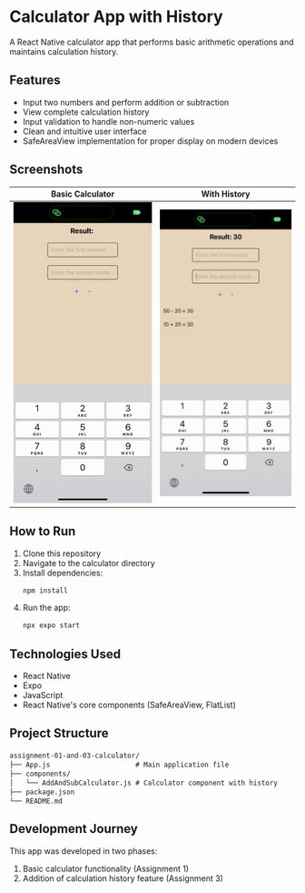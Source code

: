 <!-- assignments\assignment-01-and-03-calculator\README.md -->

# Calculator App with History

A React Native calculator app that performs basic arithmetic operations and maintains calculation history.

## Features

- Input two numbers and perform addition or subtraction
- View complete calculation history
- Input validation to handle non-numeric values
- Clean and intuitive user interface
- SafeAreaView implementation for proper display on modern devices

## Screenshots

| Basic Calculator                                            | With History                                                    |
| ----------------------------------------------------------- | --------------------------------------------------------------- |
| ![Basic Calculator](calculator/assets/calculator-basic.png) | ![Calculator History](calculator/assets/calculator-history.png) |

## How to Run

1. Clone this repository
2. Navigate to the calculator directory
3. Install dependencies:
   ```bash
   npm install
   ```
4. Run the app:
   ```bash
   npx expo start
   ```

## Technologies Used

- React Native
- Expo
- JavaScript
- React Native's core components (SafeAreaView, FlatList)

## Project Structure

```
assignment-01-and-03-calculator/
├── App.js                     # Main application file
├── components/
│   └── AddAndSubCalculator.js # Calculator component with history
├── package.json
└── README.md
```

## Development Journey

This app was developed in two phases:

1. Basic calculator functionality (Assignment 1)
2. Addition of calculation history feature (Assignment 3)
